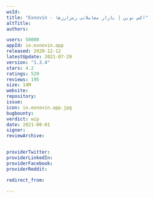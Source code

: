```yaml
---
wsId: 
title: "Exnovin - اکس نوین | بازار معاملاتی رمزارزها"
altTitle: 
authors:

users: 50000
appId: io.exnovin.app
released: 2020-12-12
latestUpdate: 2021-07-29
version: "1.3.4"
stars: 4.2
ratings: 529
reviews: 195
size: 14M
website: 
repository: 
issue: 
icon: io.exnovin.app.jpg
bugbounty: 
verdict: wip
date: 2021-08-01
signer: 
reviewArchive:


providerTwitter: 
providerLinkedIn: 
providerFacebook: 
providerReddit: 

redirect_from:

---
```



